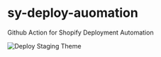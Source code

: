 # sy-deploy-auomation
Github Action for Shopify Deployment Automation


![Deploy Staging Theme](https://github.com/mvuljevas/sy-deploy-automation/workflows/Deploy%20Staging%20Theme/badge.svg)  

